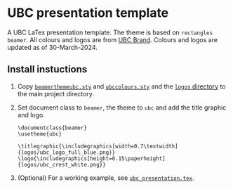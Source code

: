# UBC presentation template

 A UBC LaTex presentation template. The theme is based on `rectangles beamer`. All colours and logos are from [UBC Brand](https://brand.ubc.ca/guidelines/downloads/). Colours and logos are updated as of 30-March-2024.

 ## Install instuctions

1. Copy [`beamerthemeubc.sty`](/beamerthemeubc.sty) and [`ubccolours.sty`](/ubccolours.sty) and the [`logos` directory](/logos) to the main project directory.

2. Set document class to `beamer`, the theme to `ubc` and add the title graphic and logo.

    ```{=latex}
    \documentclass{beamer}
    \usetheme{ubc}

    \titlegraphic{\includegraphics[width=0.7\textwidth]{logos/ubc_logo_full_blue.png}}
    \logo{\includegraphics[height=0.15\paperheight]{logos/ubc_crest_white.png}}
    ```

3. (Optional) For a working example, see [`ubc_presentation.tex`](/ubc_presentation.tex).

